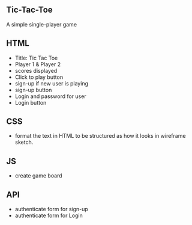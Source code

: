 ## Tic-Tac-Toe
A simple single-player game

## HTML
- Title: Tic Tac Toe
- Player 1 & Player 2
- scores displayed
- Click to play button
- sign-up if new user is playing
- sign-up button
- Login and password for user
- Login button

## CSS
- format the text in HTML to be structured as how it looks in wireframe sketch.

## JS
- create game board

## API
- authenticate form for sign-up
- authenticate form for Login
